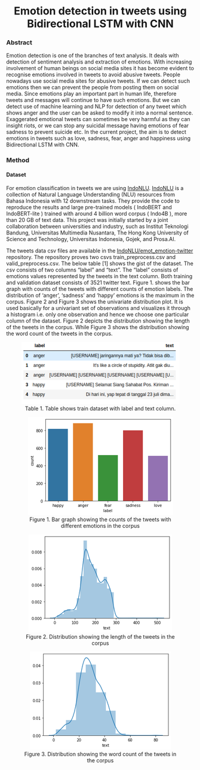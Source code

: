 <h1 align="center">Emotion detection in tweets using Bidirectional LSTM
with CNN</h1>
<h3>Abstract</h3>
<p>
Emotion detection is one of the branches of text analysis. It deals with detection of sentiment
analysis and extraction of emotions. With increasing involvement of human beings on social
media sites it has become evident to recognise emotions involved in tweets to avoid abusive
tweets. People nowadays use social media sites for abusive tweets. If we can detect such
emotions then we can prevent the people from posting them on social media. Since emotions
play an important part in human life, therefore tweets and messages will continue to have
such emotions. But we can detect use of machine learning and NLP for detection of any tweet
which shows anger and the user can be asked to modify it into a normal sentence.
Exaggerated emotional tweets can sometimes be very harmful as they can insight riots, or we
can stop any suicidal message having emotions of fear sadness to prevent suicide etc. In the
current project, the aim is to detect emotions in tweets such as love, sadness, fear, anger and
happiness using Bidirectional LSTM with CNN.  
</p>
  
<h3>Method</h3>
<h4>Dataset</h4>
<p>For emotion classification in tweets we are using 
<a href="https://github.com/indobenchmark/indonlu">IndoNLU</a>. <a href="https://github.com/indobenchmark/indonlu">IndoNLU</a> is a collection of
Natural Language Understanding (NLU) resources from Bahasa Indonesia with 12 downstream
tasks. They provide the code to reproduce the results and large pre-trained models (​ IndoBERT
and ​ IndoBERT-lite​ ) trained with around 4 billion word corpus (​ Indo4B​ ), more than 20 GB
of text data. This project was initially started by a joint collaboration between universities and
industry, such as Institut Teknologi Bandung, Universitas Multimedia Nusantara, The Hong
Kong University of Science and Technology, Universitas Indonesia, Gojek, and Prosa.AI.</p>

<p>The tweets data csv files are available in the <a href="https://github.com/indobenchmark/indonlu/tree/master/dataset/emot_emotion-twitter">IndoNLU/emot_emotion-twitter<a> repository. The
repository proves two csvs train_preprocess.csv and valid_preprocess.csv. The below table [1]
shows the gist of the dataset. The csv consists of two columns “label” and “text”. The “label”
consists of emotions values represented by the tweets in the text column. Both training and
validation dataset consists of 3521 twitter text. Figure 1. shows the bar graph with counts of
the tweets with different counts of emotion labels. The distribution of ‘anger’, ‘sadness’ and
‘happy’ emotions is the maximum in the corpus. Figure 2 and Figure 3 shows the univariate
distribution plot. It is used basically for a univariant set of observations and visualizes it
through a histogram i.e. only one observation and hence we choose one particular column of
the dataset. Figure 2 depicts the distribution showing the length of the tweets in the corpus.
While Figure 3 shows the distribution showing the word count of the tweets in the corpus.
 </p>
  
 <figure style="text-align: center;">
    <img src='Screenshot from 2020-11-30 21-05-21.png' />
    <figcaption>Table 1. Table shows train dataset with label and text column.</figcaption>
</figure>

 <figure style="text-align: center;">
    <img src='Distrubution_emotions.png' />
    <figcaption>Figure 1. Bar graph showing the counts of the tweets with different emotions in the corpus</figcaption>
</figure>

 <figure style="text-align: center;">
    <img src='Distrubution_of_legth_of_tweets.png' />
    <figcaption>Figure 2. Distribution showing the length of the tweets in the corpus</figcaption>
</figure>

 <figure style="text-align: center;">
    <img src='Distribution_of_word_count_tweets.png' />
    <figcaption>Figure 3. Distribution showing the word count of the tweets in the corpus</figcaption>
</figure>
